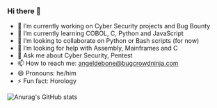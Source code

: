 ### Hi there 👋

- 🔭 I’m currently working on Cyber Security projects and Bug Bounty
- 🌱 I’m currently learning COBOL, C, Python and JavaScript 
- 👯 I’m looking to collaborate on Python or Bash scripts (for now)
- 🤔 I’m looking for help with Assembly, Mainframes and C
- 💬 Ask me about Cyber Security, Pentest
- 📫 How to reach me: angeldebone@bugcrowdninja.com
- 😄 Pronouns: he/him
- ⚡ Fun fact: Horology

![Anurag's GitHub stats](https://github-readme-stats.vercel.app/api?username=angeldebone&show_icons=true&theme=dracula)
